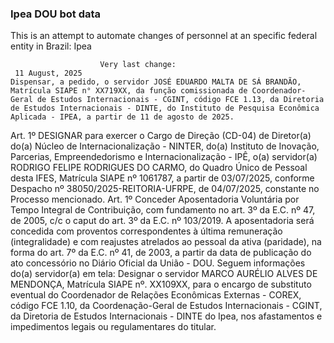  ### Ipea DOU bot data
 This is an attempt to automate changes of personnel at an specific federal entity in Brazil: Ipea
 
                        Very last change: 
 	 11 August, 2025
	Dispensar, a pedido, o servidor JOSÉ EDUARDO MALTA DE SÁ BRANDÃO, Matrícula SIAPE n° XX719XX, da função comissionada de Coordenador-Geral de Estudos Internacionais - CGINT, código FCE 1.13, da Diretoria de Estudos Internacionais - DINTE, do Instituto de Pesquisa Econômica Aplicada - IPEA, a partir de 11 de agosto de 2025.
Art. 1º DESIGNAR para exercer o Cargo de Direção (CD-04) de Diretor(a) do(a) Núcleo de Internacionalização - NINTER, do(a) Instituto de Inovação, Parcerias, Empreendedorismo e Internacionalização - IPÊ, o(a) servidor(a) RODRIGO FELIPE RODRIGUES DO CARMO, do Quadro Único de Pessoal desta IFES, Matrícula SIAPE nº 1061787, a partir de 03/07/2025, conforme Despacho nº 38050/2025-REITORIA-UFRPE, de 04/07/2025, constante no Processo mencionado.
Art. 1º Conceder Aposentadoria Voluntária por Tempo Integral de Contribuição, com fundamento no art. 3º da E.C. nº 47, de 2005, c/c o caput do art. 3º da E.C. nº 103/2019. A aposentadoria será concedida com proventos correspondentes à última remuneração (integralidade) e com reajustes atrelados ao pessoal da ativa (paridade), na forma do art. 7º da E.C. nº 41, de 2003, a partir da data de publicação do ato concessório no Diário Oficial da União - DOU. Seguem informações do(a) servidor(a) em tela:
Designar o servidor MARCO AURÉLIO ALVES DE MENDONÇA, Matrícula SIAPE nº. XX109XX, para o encargo de substituto eventual do Coordenador de Relações Econômicas Externas - COREX, código FCE 1.10, da Coordenação-Geral de Estudos Internacionais - CGINT, da Diretoria de Estudos Internacionais - DINTE do Ipea, nos afastamentos e impedimentos legais ou regulamentares do titular.
